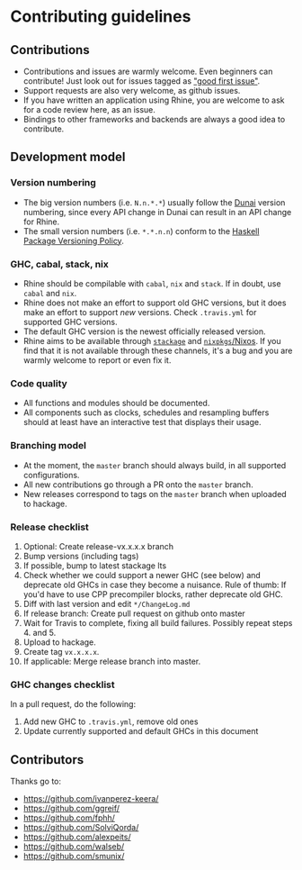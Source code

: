 # Contributing guidelines

## Contributions

* Contributions and issues are warmly welcome.
  Even beginners can contribute!
  Just look out for issues tagged as
  ["good first issue"](https://github.com/turion/rhine/issues?q=is%3Aissue+is%3Aopen+label%3A%22good+first+issue%22).
* Support requests are also very welcome, as github issues.
* If you have written an application using Rhine,
  you are welcome to ask for a code review here, as an issue.
* Bindings to other frameworks and backends are always a good idea to contribute.

## Development model

### Version numbering

* The big version numbers (i.e. `N.n.*.*`) usually follow the
  [Dunai](https://github.com/ivanperez-keera/dunai) version numbering,
  since every API change in Dunai can result in an API change for Rhine.
* The small version numbers (i.e. `*.*.n.n`) conform to the
  [Haskell Package Versioning Policy](https://pvp.haskell.org/).

### GHC, cabal, stack, nix

* Rhine should be compilable with `cabal`, `nix` and `stack`.
  If in doubt, use `cabal` and `nix`.
* Rhine does not make an effort to support old GHC versions,
  but it does make an effort to support _new_ versions.
  Check `.travis.yml` for supported GHC versions.
* The default GHC version is the newest officially released version.
* Rhine aims to be available through [`stackage`](https://www.stackage.org/package/rhine) and [`nixpkgs`/Nixos](https://github.com/NixOS/nixpkgs/).
  If you find that it is not available through these channels,
  it's a bug and you are warmly welcome to report or even fix it.

### Code quality

* All functions and modules should be documented.
* All components such as clocks, schedules and resampling buffers
  should at least have an interactive test that displays their usage.

### Branching model

* At the moment, the `master` branch should always build,
  in all supported configurations.
* All new contributions go through a PR onto the `master` branch.
* New releases correspond to tags on the `master` branch when uploaded to hackage.

### Release checklist

1. Optional: Create release-vx.x.x.x branch
2. Bump versions (including tags)
3. If possible, bump to latest stackage lts
4. Check whether we could support a newer GHC (see below) and
   deprecate old GHCs in case they become a nuisance.
   Rule of thumb: If you'd have to use CPP precompiler blocks, rather deprecate old GHC.
5. Diff with last version and edit `*/ChangeLog.md`
6. If release branch: Create pull request on github onto master
7. Wait for Travis to complete, fixing all build failures.
   Possibly repeat steps 4. and 5.
8. Upload to hackage.
9. Create tag `vx.x.x.x`.
10. If applicable: Merge release branch into master.

### GHC changes checklist

In a pull request, do the following:

1. Add new GHC to `.travis.yml`, remove old ones
2. Update currently supported and default GHCs in this document

## Contributors

Thanks go to:

* https://github.com/ivanperez-keera/
* https://github.com/ggreif/
* https://github.com/fphh/
* https://github.com/SolviQorda/
* https://github.com/alexpeits/
* https://github.com/walseb/
* https://github.com/smunix/
